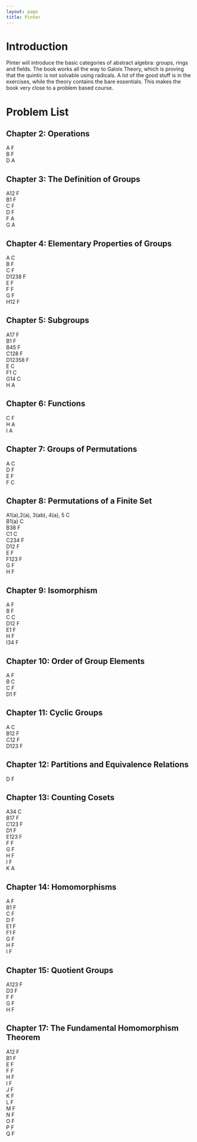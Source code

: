 ```yaml
---
layout: page
title: Pinter
---
```


# Introduction
Pinter will introduce the basic categories of abstract algebra: groups, rings and fields. The book works all the way to Galois Theory, which is proving that the quintic is not solvable using radicals. A lot of the good stuff is in the exercises, while the theory contains the bare essentials. This makes the book very close to a problem based course.

# Problem List
## Chapter 2: Operations
A F  
B F  
D A  

## Chapter 3: The Definition of Groups
A12 F  
B1 F  
C F  
D F  
F A  
G A  

## Chapter 4: Elementary Properties of Groups
A C  
B F  
C F  
D1238 F  
E F  
F F  
G F  
H12 F  

## Chapter 5: Subgroups
A17 F  
B1 F   
B45 F  
C128 F  
D12358 F  
E C  
F1 C  
G14 C  
H A  

## Chapter 6: Functions
C F  
H A  
I A  

## Chapter 7: Groups of Permutations
A C  
D F  
E F  
F C  

## Chapter 8: Permutations of a Finite Set
A1(a),2(a), 3(ab), 4(a), 5 C  
B1(a) C  
B38 F  
C1 C  
C234 F    
D12 F  
E F  
F123 F  
G F  
H F  

## Chapter 9: Isomorphism
A F  
B F  
C C  
D12 F  
E1 F  
H F  
I34 F  

## Chapter 10: Order of Group Elements
A F  
B C  
C F  
D1 F  
  
## Chapter 11: Cyclic Groups
A C  
B12 F  
C12 F  
D123 F  

## Chapter 12: Partitions and Equivalence Relations
D F  

## Chapter 13: Counting Cosets
A34 C  
B17 F  
C123 F  
D1 F  
E123 F  
F F  
G F  
H F  
I F  
K A  

## Chapter 14: Homomorphisms
A F  
B1 F  
C F  
D F  
E1 F  
F1 F  
G F  
H F   
I F  

## Chapter 15: Quotient Groups
A123 F  
D3 F  
F F  
G F  
H F  

## Chapter 17: The Fundamental Homomorphism Theorem
A12 F  
B1 F  
E F  
F F  
H F  
I F  
J F  
K F  
L F  
M F  
N F  
O F  
P F  
Q F  
